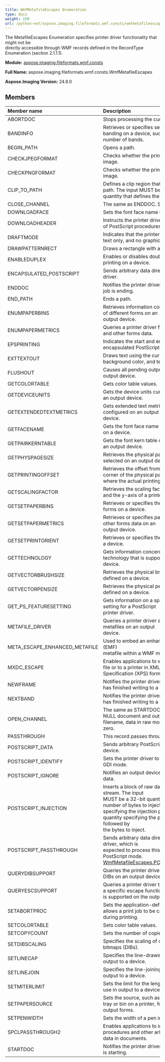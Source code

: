 ```yaml
---
title: WmfMetafileEscapes Enumeration
type: docs
weight: 150
url: /python-net/aspose.imaging.fileformats.wmf.consts/wmfmetafileescapes/
---
```


The MetafileEscapes Enumeration specifies printer driver functionality that might not be<br/>                directly accessible through WMF records defined in the RecordType Enumeration (section 2.1.1.1).

**Module:** [aspose.imaging.fileformats.wmf.consts](/imaging/python-net/aspose.imaging.fileformats.wmf.consts/)

**Full Name:** aspose.imaging.fileformats.wmf.consts.WmfMetafileEscapes

**Aspose.Imaging Version:** 24.8.0

## **Members**
| **Member name** | **Description** |
| :- | :- |
| ABORTDOC | Stops processing the current document. |
| BANDINFO | Retrieves or specifies settings concerning banding on a device, such as the<br/>                number of bands. |
| BEGIN_PATH | Opens a path. |
| CHECKJPEGFORMAT | Checks whether the printer supports a JPEG image. |
| CHECKPNGFORMAT | Checks whether the printer supports a PNG image. |
| CLIP_TO_PATH | Defines a clip region that is bounded by a path. The input MUST be a 16-bit<br/>                quantity that defines the action to take. |
| CLOSE_CHANNEL | The same as ENDDOC. See OPEN_CHANNEL. |
| DOWNLOADFACE | Sets the font face name on a device. |
| DOWNLOADHEADER | Instructs the printer driver to download sets of PostScript procedures. |
| DRAFTMODE | Indicates that the printer driver SHOULD print text only, and no graphics. |
| DRAWPATTERNRECT | Draws a rectangle with a defined pattern. |
| ENABLEDUPLEX | Enables or disables double-sided (duplex) printing on a device. |
| ENCAPSULATED_POSTSCRIPT | Sends arbitrary data directly to the printer driver. |
| ENDDOC | Notifies the printer driver that the current print job is ending. |
| END_PATH | Ends a path. |
| ENUMPAPERBINS | Retrieves information concerning the sources of different forms on an<br/>                output device. |
| ENUMPAPERMETRICS | Queries a printer driver for paper dimensions and other forms data. |
| EPSPRINTING | Indicates the start and end of an encapsulated PostScript (EPS) section. |
| EXTTEXTOUT | Draws text using the currently selected font, background color, and text color. |
| FLUSHOUT | Causes all pending output to be flushed to the output device. |
| GETCOLORTABLE | Gets color table values. |
| GETDEVICEUNITS | Gets the device units currently configured on an output device. |
| GETEXTENDEDTEXTMETRICS | Gets extended text metrics currently configured on an output<br/>                device. |
| GETFACENAME | Gets the font face name currently configured on a device. |
| GETPAIRKERNTABLE | Gets the font kern table currently defined on an output device. |
| GETPHYSPAGESIZE | Retrieves the physical page size currently selected on an output device. |
| GETPRINTINGOFFSET | Retrieves the offset from the upper-left corner of the physical page<br/>                where the actual printing or drawing begins. |
| GETSCALINGFACTOR | Retrieves the scaling factors for the x-axis and the y-axis of a printer. |
| GETSETPAPERBINS | Retrieves or specifies the source of output forms on a device. |
| GETSETPAPERMETRICS | Retrieves or specifies paper dimensions and other forms data on an<br/>                output device. |
| GETSETPRINTORIENT | Retrieves or specifies the paper orientation on a device. |
| GETTECHNOLOGY | Gets information concerning graphics technology that is supported on a<br/>                device. |
| GETVECTORBRUSHSIZE | Retrieves the physical brush size currently defined on a device. |
| GETVECTORPENSIZE | Retrieves the physical pen size currently defined on a device. |
| GET_PS_FEATURESETTING | Gets information on a specified feature setting for a PostScript<br/>                printer driver. |
| METAFILE_DRIVER | Queries a printer driver about the support for metafiles on an output<br/>                device. |
| META_ESCAPE_ENHANCED_METAFILE | Used to embed an enhanced metafile format (EMF)<br/>                metafile within a WMF metafile. |
| MXDC_ESCAPE | Enables applications to write documents to a file or to a printer in XML Paper<br/>                Specification (XPS) format. |
| NEWFRAME | Notifies the printer driver that the application has finished writing to a page. |
| NEXTBAND | Notifies the printer driver that the application has finished writing to a band. |
| OPEN_CHANNEL | The same as STARTDOC specified with a NULL document and output<br/>                filename, data in raw mode, and a type of zero. |
| PASSTHROUGH | This record passes through arbitrary data. |
| POSTSCRIPT_DATA | Sends arbitrary PostScript data to an output device. |
| POSTSCRIPT_IDENTIFY | Sets the printer driver to either PostScript or GDI mode. |
| POSTSCRIPT_IGNORE | Notifies an output device to ignore PostScript data. |
| POSTSCRIPT_INJECTION | Inserts a block of raw data into a PostScript stream. The input<br/>                MUST be a 32-bit quantity specifying the number of bytes to inject, a 16-bit quantity<br/>                specifying the injection point, and a 16-bit quantity specifying the page number, followed by<br/>                the bytes to inject. |
| POSTSCRIPT_PASSTHROUGH | Sends arbitrary data directly to a printer driver, which is<br/>                expected to process this data only when in PostScript mode. [WmfMetafileEscapes.POSTSCRIPT_IDENTIFY](/imaging/python-net/aspose.imaging.fileformats.wmf.consts/wmfmetafileescapes/). |
| QUERYDIBSUPPORT | Queries the printer driver about its support for DIBs on an output device. |
| QUERYESCSUPPORT | Queries a printer driver to determine whether a specific escape function<br/>                is supported on the output device it drives. |
| SETABORTPROC | Sets the application-defined function that allows a print job to be canceled<br/>                during printing. |
| SETCOLORTABLE | Sets color table values. |
| SETCOPYCOUNT | Sets the number of copies. |
| SETDIBSCALING | Specifies the scaling of device-independent bitmaps (DIBs). |
| SETLINECAP | Specifies the line-drawing mode to use in output to a device. |
| SETLINEJOIN | Specifies the line-joining mode to use in output to a device. |
| SETMITERLIMIT | Sets the limit for the length of miter joins to use in output to a device. |
| SETPAPERSOURCE | Sets the source, such as a particular paper tray or bin on a printer, for<br/>                output forms. |
| SETPENWIDTH | Sets the width of a pen in pixels. |
| SPCLPASSTHROUGH2 | Enables applications to include private procedures and other arbitrary<br/>                data in documents. |
| STARTDOC | Notifies the printer driver that a new print job is starting. |

